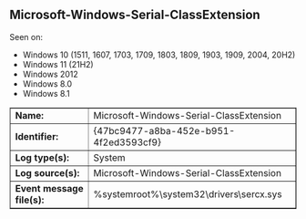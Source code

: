 ## Microsoft-Windows-Serial-ClassExtension

Seen on:
* Windows 10 (1511, 1607, 1703, 1709, 1803, 1809, 1903, 1909, 2004, 20H2)
* Windows 11 (21H2)
* Windows 2012
* Windows 8.0
* Windows 8.1

<table border="1" class="docutils">
  <tbody>
    <tr>
      <td><b>Name:</b></td>
      <td>Microsoft-Windows-Serial-ClassExtension</td>
    </tr>
    <tr>
      <td><b>Identifier:</b></td>
      <td>{47bc9477-a8ba-452e-b951-4f2ed3593cf9}</td>
    </tr>
    <tr>
      <td><b>Log type(s):</b></td>
      <td>System</td>
    </tr>
    <tr>
      <td><b>Log source(s):</b></td>
      <td>Microsoft-Windows-Serial-ClassExtension</td>
    </tr>
    <tr>
      <td><b>Event message file(s):</b></td>
      <td>%systemroot%\system32\drivers\sercx.sys</td>
    </tr>
  </tbody>
</table>

&nbsp;

